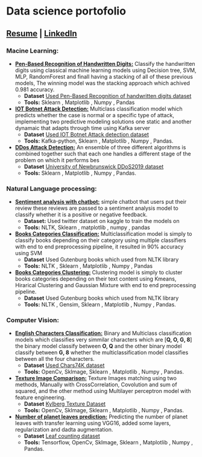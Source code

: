 # Data science portofolio
## [Resume](https://drive.google.com/file/d/12K-Ge75Y_yOmvgZ3TPCBeKL5jzuyuN2k/view?usp=sharing) | [LinkedIn](https://www.linkedin.com/in/salama4ai)
### Macine Learning:
 - [**Pen-Based Recognition of Handwritten Digits:**](https://github.com/hassanmido22/Data-Science-Portofolio/tree/main/Machine%20learning/Classification/Pendigit%20Classification) Classify the handwritten digits using classical machine learning models using Decision tree, SVM, MLP, RandomForest and finall having a stacking of all of these previous models, The winning model was the stacking approach which achived 0.981 accuracy.
	-	**Dataset** [Used Pen-Based Recognition of handwritten digits dataset](https://datahub.io/machine-learning/pendigits)
	-	**Tools:** Sklearn , Matplotlib , Numpy , Pandas
 - [**IOT Botnet Attack Detection:**](https://github.com/hassanmido22/Data-Science-Portofolio/tree/main/Machine%20learning/Classification/Network%20Intrusion%20Detection) Multiclass classification model which predicts whether the case is normal or a specific type of attack, implementing two predictive modeling solutions one static and another dynamaic that adapts through time using Kafka server
	- **Dataset** [Used IOT Botnet Attack detection dataset](https://archive.ics.uci.edu/ml/datasets/detection_of_IoT_botnet_attacks_N_BaIoT)
	-	**Tools:** Kafka-python, Sklearn , Matplotlib , Numpy , Pandas.
- [**DDos Attack Detection:**](https://github.com/hassanmido22/Data-Science-Portofolio/tree/main/Machine%20learning/Classification/DDoS%20Attack%20Detection) An ensemble of three different algorithms is combined  together  such  that  each  one  handles a  different stage  of  the  problem  on  which  it  performs  bes
	- **Dataset** [University  of  Newbrunswick  DDoS2019  dataset](https://www.unb.ca/cic/datasets/ddos-2019.html)
	-	**Tools:** Sklearn , Matplotlib , Numpy , Pandas.
### Natural Language processing:
 -  [**Sentiment analysis with chatbot:**](https://github.com/hassanmido22/Data-Science-Portofolio/tree/main/Natural%20Language%20Processing/Sentiment%20analysis%20with%20chatbot) simple chatbot that users put their review these reviews are passed to a sentiment analysis model to classify whether it is a positive or negative feedback.
	 -	**Dataset:** Used twitter dataset on kaggle to train the models on
	- **Tools:** NLTK, Sklearn , matplotlib , numpy , pandas
 -  [**Books Categories Classification:**](https://github.com/hassanmido22/Text-Classification) Multiclassification model is simply to classify books depending on their category using multiple classifiers with end to end preprocessing pipeline, it resulted in 90% accuracy using SVM 
	- **Dataset** Used Gutenburg books which used from NLTK library
	-	**Tools:** NLTK , Sklearn , Matplotlib , Numpy , Pandas
-	[**Books Categories Clustering:**](https://github.com/hassanmido22/Data-Science-Portofolio/tree/main/Natural%20Language%20Processing/Books%20text%20Clustering) Clustering model is simply to cluster books categories depending on their text content using Kmeans, Hirarical Clustering and Gaussian Mixture with end to end preprocessing pipeline.
	- **Dataset** Used Gutenburg books which used from NLTK library
	-	**Tools:** NLTK , Gensim, Sklearn , Matplotlib , Numpy , Pandas.

### Computer Vision:
 - [**English Characters Classification:**](https://github.com/hassanmido22/Data-Science-Portofolio/tree/main/Computer%20Vision/Characters%20Classification) Binary and Multiclass classification models which classifies very simmilar characters which are [**Q, O, G, 8**] the binary model classify between **O, Q** and the other binary model classify between **G, 8** whether the multiclassification model classifies between all the four characters.
	- **Dataset** [Used Chars74K dataset](http://www.ee.surrey.ac.uk/CVSSP/demos/chars74k/)
	-	**Tools:** OpenCv, SkImage, Sklearn , Matplotlib , Numpy , Pandas.
-	[**Texture Image Comparison:**](https://github.com/hassanmido22/Data-Science-Portofolio/tree/main/Computer%20Vision/Characters%20Classification) Texture Images matching using two methods, Manually with CrossCorrelation, Covolution and sum of squared, and the other method using Multilayer perceptron model with feature engineering.
	- **Dataset** [Kylberg Texture Dataset](https://www.cb.uu.se/~gustaf/texture/)
	-	**Tools:** OpenCv, SkImage, Sklearn , Matplotlib , Numpy , Pandas.
-	[**Number of planet leaves prediction:**](https://github.com/hassanmido22/Data-Science-Portofolio/tree/main/Computer%20Vision/Number%20of%20planet%20leaves%20prediction) Predicting the number of planet leaves with transfer learning using VGG16, added some layers, regularization and dadta augmentation.
	- **Dataset** [Leaf counting dataset](https://vision.eng.au.dk/leaf-counting-dataset/)
	-	**Tools:** Tensorflow, OpenCv, SkImage, Sklearn , Matplotlib , Numpy , Pandas.
 
